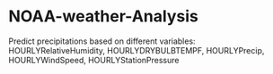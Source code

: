# NOAA-weather-Analysis
Predict precipitations based on different variables: HOURLYRelativeHumidity, HOURLYDRYBULBTEMPF, HOURLYPrecip, HOURLYWindSpeed, HOURLYStationPressure
                                                      
